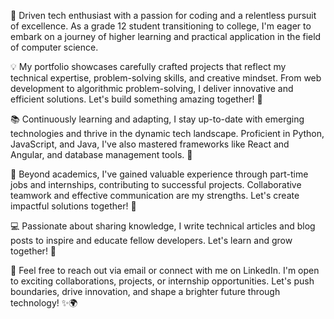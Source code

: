 🚀 Driven tech enthusiast with a passion for coding and a relentless pursuit of excellence. As a grade 12 student transitioning to college, I'm eager to embark on a journey of higher learning and practical application in the field of computer science.

💡 My portfolio showcases carefully crafted projects that reflect my technical expertise, problem-solving skills, and creative mindset. From web development to algorithmic problem-solving, I deliver innovative and efficient solutions. Let's build something amazing together! 💪

📚 Continuously learning and adapting, I stay up-to-date with emerging technologies and thrive in the dynamic tech landscape. Proficient in Python, JavaScript, and Java, I've also mastered frameworks like React and Angular, and database management tools. 🌟

💼 Beyond academics, I've gained valuable experience through part-time jobs and internships, contributing to successful projects. Collaborative teamwork and effective communication are my strengths. Let's create impactful solutions together! 🤝

💻 Passionate about sharing knowledge, I write technical articles and blog posts to inspire and educate fellow developers. Let's learn and grow together! 🌱

📩 Feel free to reach out via email or connect with me on LinkedIn. I'm open to exciting collaborations, projects, or internship opportunities. Let's push boundaries, drive innovation, and shape a brighter future through technology! ✨🌍

